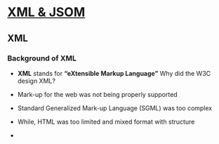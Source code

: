 # [XML & JSOM](https://github.com/Hanif-K-Musaheb/Year-2-CompSci-Notes/blob/main/WAD/wad.md)
## XML
### Background of XML
 - **XML**	stands	for	**“eXtensible	Markup Language”**
Why	did	the	W3C	design	XML?
 - Mark-up	for	the	web	was	not	being	properly supported
 - Standard	Generalized	Mark-up	Language	(SGML)	was	too	complex	
 - While,	HTML	was	too	limited	and	mixed	format	with structure

 - 
